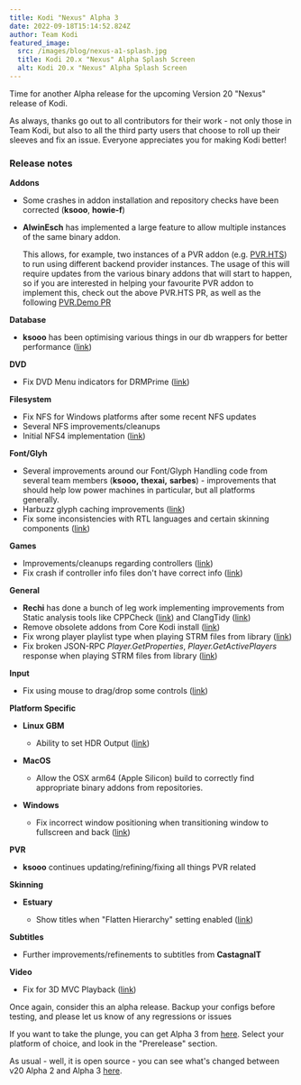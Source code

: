 ```yaml
---
title: Kodi "Nexus" Alpha 3
date: 2022-09-18T15:14:52.824Z
author: Team Kodi
featured_image:
  src: /images/blog/nexus-a1-splash.jpg
  title: Kodi 20.x "Nexus" Alpha Splash Screen
  alt: Kodi 20.x "Nexus" Alpha Splash Screen
---
```

Time for another Alpha release for the upcoming Version 20 "Nexus" release of Kodi.

As always, thanks go out to all contributors for their work - not only those in Team Kodi, but also to all the third party users that choose to roll up their sleeves and fix an issue. Everyone appreciates you for making Kodi better!

### **Release notes**

**Addons**

* Some crashes in addon installation and repository checks have been corrected (**ksooo**, **howie-f**)
* **AlwinEsch** has implemented a large feature to allow multiple instances of the same binary addon.

  This allows, for example, two instances of a PVR addon (e.g. [PVR.HTS](https://github.com/kodi-pvr/pvr.hts/pull/591)) to run using different backend provider instances. The usage of this will require updates from the various binary addons that will start to happen, so if you are interested in helping your favourite PVR addon to implement this, check out the above PVR.HTS PR, as well as the following [PVR.Demo PR](https://github.com/kodi-pvr/pvr.demo/pull/123)

**Database**

* **ksooo** has been optimising various things in our db wrappers for better performance ([link](https://github.com/xbmc/xbmc/pull/21780))

**DVD**

* Fix DVD Menu indicators for DRMPrime ([link](https://github.com/xbmc/xbmc/pull/21655))

**Filesystem**

* Fix NFS for Windows platforms after some recent NFS updates
* Several NFS improvements/cleanups
* Initial NFS4 implementation ([link](https://github.com/xbmc/xbmc/pull/21659))

**Font/Glyh**

* Several improvements around our Font/Glyph Handling code from several team members (**ksooo,** **thexai,** **sarbes**) - improvements that should help low power machines in particular, but all platforms generally. 
* Harbuzz glyph caching improvements ([link](https://github.com/xbmc/xbmc/pull/21683))
* Fix some inconsistencies with RTL languages and certain skinning components ([link](https://github.com/xbmc/xbmc/pull/21746))

**Games**

* Improvements/cleanups regarding controllers ([link](https://github.com/xbmc/xbmc/pull/21695))
* Fix crash if controller info files don't have correct info ([link](https://github.com/xbmc/xbmc/pull/21713))

**General**

* **Rechi** has done a bunch of leg work implementing improvements from Static analysis tools like CPPCheck ([link](https://github.com/xbmc/xbmc/pull/21362)) and ClangTidy ([link](https://github.com/xbmc/xbmc/pull/21789))
* Remove obsolete addons from Core Kodi install ([link](https://github.com/xbmc/xbmc/pull/21793))
* Fix wrong player playlist type when playing STRM files from library ([link](https://github.com/xbmc/xbmc/pull/21667))
* Fix broken JSON-RPC *Player.GetProperties*, *Player.GetActivePlayers* response when playing STRM files from library ([link](https://github.com/xbmc/xbmc/pull/21667))

**Input**

* Fix using mouse to drag/drop some controls ([link](https://github.com/xbmc/xbmc/pull/21748))

**Platform Specific**

* **Linux GBM**

  * Ability to set HDR Output ([link](https://github.com/xbmc/xbmc/pull/20199))
* **MacOS**

  * Allow the OSX arm64 (Apple Silicon) build to correctly find appropriate binary addons from repositories.
* **Windows**

  * Fix incorrect window positioning when transitioning window to fullscreen and back ([link](https://github.com/xbmc/xbmc/pull/21802))

**PVR**

* **ksooo** continues updating/refining/fixing all things PVR related

**Skinning**

* **Estuary**

  * Show titles when "Flatten Hierarchy" setting enabled ([link](https://github.com/xbmc/xbmc/pull/21676))

**Subtitles**

* Further improvements/refinements to subtitles from **CastagnaIT** 

**Video**

* Fix for 3D MVC Playback ([link](https://github.com/xbmc/xbmc/pull/21702))

Once again, consider this an alpha release. Backup your configs before testing, and please let us know of any regressions or issues

If you want to take the plunge, you can get Alpha 3 from [here](https://kodi.tv/download). Select your platform of choice, and look in the "Prerelease" section. 

As usual - well, it is open source - you can see what's changed between v20 Alpha 2 and Alpha 3 [here](https://github.com/xbmc/xbmc/compare/20.0a2-Nexus...20.0a3-Nexus).